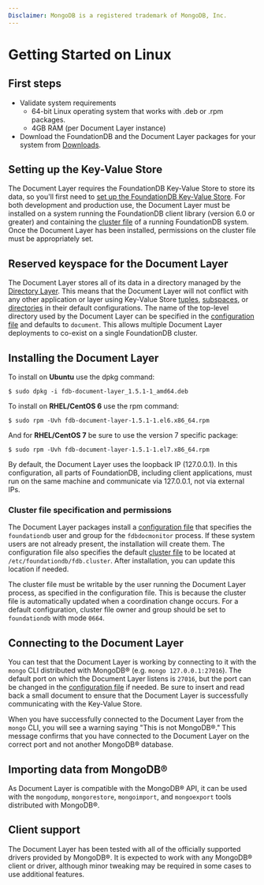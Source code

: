 ```yaml
---
Disclaimer: MongoDB is a registered trademark of MongoDB, Inc.
---
```


# Getting Started on Linux

## First steps

* Validate system requirements
    * 64-bit Linux operating system that works with .deb or .rpm packages.
    * 4GB RAM (per Document Layer instance)
* Download the FoundationDB and the Document Layer packages for your system from [Downloads](https://www.foundationdb.org/download).

## Setting up the Key-Value Store

The Document Layer requires the FoundationDB Key-Value Store to store
its data, so you'll first need to [set up the FoundationDB Key-Value
Store](https://apple.github.io/foundationdb/getting-started-linux.html).
For both development and production use, the Document Layer must be
installed on a system running the FoundationDB client library (version
6.0 or greater) and containing the [cluster
file](https://apple.github.io/foundationdb/administration.html#foundationdb-cluster-file)
of a running FoundationDB system. Once the Document Layer has been
installed, permissions on the cluster file must be appropriately set.

## Reserved keyspace for the Document Layer

The Document Layer stores all of its data in a directory managed by the
[Directory
Layer](https://apple.github.io/foundationdb/developer-guide.html#directories).
This means that the Document Layer will not conflict with any other
application or layer using Key-Value Store
[tuples](https://apple.github.io/foundationdb/data-modeling.html#tuples),
[subspaces](https://apple.github.io/foundationdb/developer-guide.html#subspaces),
or
[directories](https://apple.github.io/foundationdb/developer-guide.html#directories)
in their default configurations. The name of the top-level directory
used by the Document Layer can be specified in the [configuration file](configuration.md)
and defaults to `document`. This allows multiple Document Layer
deployments to co-exist on a single FoundationDB cluster.

## Installing the Document Layer

To install on **Ubuntu** use the dpkg command:

```
$ sudo dpkg -i fdb-document-layer_1.5.1-1_amd64.deb
```

To install on **RHEL/CentOS 6** use the rpm command:

```
$ sudo rpm -Uvh fdb-document-layer-1.5.1-1.el6.x86_64.rpm
```

And for **RHEL/CentOS 7** be sure to use the version 7 specific package:

```
$ sudo rpm -Uvh fdb-document-layer-1.5.1-1.el7.x86_64.rpm
```

By default, the Document Layer uses the loopback IP (127.0.0.1). In this
configuration, all parts of FoundationDB, including client applications,
must run on the same machine and communicate via 127.0.0.1, not via
external IPs.

### Cluster file specification and permissions

The Document Layer packages install a [configuration file](configuration.md)
that specifies the `foundationdb` user and group for
the `fdbdocmonitor` process. If these system users are not already
present, the installation will create them. The configuration file also
specifies the default [cluster
file](https://apple.github.io/foundationdb/administration.html#cluster-files)
to be located at `/etc/foundationdb/fdb.cluster`. After installation, you can update this location if needed.

The cluster file must be writable by the user running the Document Layer
process, as specified in the configuration file. This is because the
cluster file is automatically updated when a coordination change occurs.
For a default configuration, cluster file owner and group should be set
to `foundationdb` with mode `0664`.

## Connecting to the Document Layer

You can test that the Document Layer is working by connecting to it with
the `mongo` CLI distributed with MongoDB® (e.g.
`mongo 127.0.0.1:27016`). The default port on which the Document Layer
listens is `27016`, but the port can be changed in the [configuration
file](configuration.md) if needed. Be sure to insert and read back a small
document to ensure that the Document Layer is successfully communicating
with the Key-Value Store.

When you have successfully connected to the Document Layer from the `mongo` CLI, you will see a warning saying "This is not MongoDB®." This message confirms that you have connected to the Document Layer on the correct port and not another MongoDB® database.

## Importing data from MongoDB®

As Document Layer is compatible with the MongoDB® API, it can be used with the `mongodump`,
`mongorestore`, `mongoimport`, and `mongoexport` tools distributed with
MongoDB®.

## Client support

The Document Layer has been tested with all of the officially supported
drivers provided by MongoDB®. It is expected to work with any MongoDB®
client or driver, although minor tweaking may be required in some cases
to use additional features.
